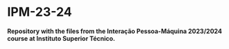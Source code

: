 # IPM-23-24

**Repository with the files from the Interação Pessoa-Máquina 2023/2024 course at Instituto Superior Técnico.**
